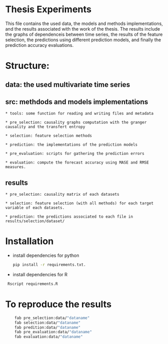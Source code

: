 # Thesis Experiments

This file contains the used data, the models and methods implementations,  and the results associated with the work of the thesis. The results include the  graphs of dependenceis between time series, the results of the feature selection, the predictions using different prediction models, and finally the prediction accuracy evaluations.

# Structure:

## data: the used multivariate time series

## src: methdods and models implementations

	* tools: some function for reading and writing files and metadata

	* pre_selection: causality graphs computation with the granger causality and the transfert entropy

	* selection: feature selection methods

	* prediction: the implementations of the prediction models
	
	* pre_evaluation: scripts for gathering the prediction errors
	
	* evaluation: compute the forecast accuracy using MASE and RMSE measures.
	
		
## results

	* pre_selection: causality matrix of each datasets

	* selection: feature selection (with all methods) for each target variable of each datasets.

	* prediction: the predictions associated to each file in results/selection/dataset/

      
# Installation

  * install dependencies for python
    ```bash
    pip install -r requirements.txt.
    ```
   * install dependencies for R
   ```bash
    Rscript requirements.R
   ```
# To reproduce the results
```bash
	fab pre_selection:data/"dataname"
	fab selection:data/"dataname"
	fab predition:data/"dataname"
	fab pre_evaluation:data/"dataname"
	fab evaluation:data/"dataname"
```


